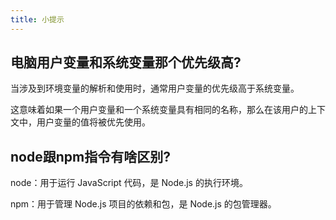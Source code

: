 ```yaml
---
title: 小提示
---
```


## 电脑用户变量和系统变量那个优先级高?

当涉及到环境变量的解析和使用时，通常用户变量的优先级高于系统变量。

这意味着如果一个用户变量和一个系统变量具有相同的名称，那么在该用户的上下文中，用户变量的值将被优先使用。


## node跟npm指令有啥区别?

node：用于运行 JavaScript 代码，是 Node.js 的执行环境。

npm：用于管理 Node.js 项目的依赖和包，是 Node.js 的包管理器。